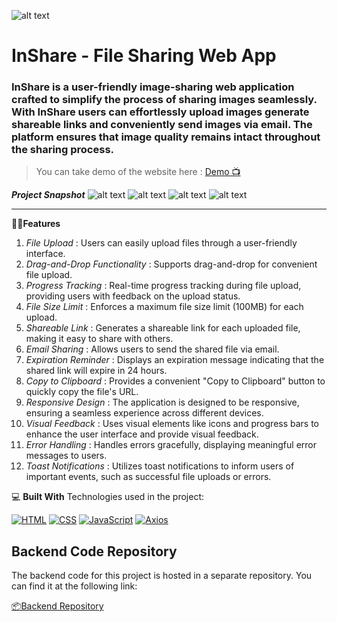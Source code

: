 ![alt text](https://chickisnak.github.io/file-sahring-app/logo.png)

# InShare - File Sharing Web App

### InShare is a user-friendly image-sharing web application crafted to simplify the process of sharing images seamlessly. With InShare users can effortlessly upload images generate shareable links and conveniently send images via email. The platform ensures that image quality remains intact throughout the sharing process.


>You can take demo of the website here : [Demo 📺](https://youtu.be/u_lbK94TE_A)

***Project Snapshot***
![alt text](https://res.cloudinary.com/dz8y8ojgv/image/upload/v1706269899/assets/img-share-1_pnschw.png)
![alt text](https://res.cloudinary.com/dz8y8ojgv/image/upload/v1706269896/assets/img-share-2_llgnoj.png)
![alt text](https://res.cloudinary.com/dz8y8ojgv/image/upload/v1706269896/assets/img-share-3_vkn1ys.png)
![alt text](https://res.cloudinary.com/dz8y8ojgv/image/upload/v1706269896/assets/img-share-4_sgjgfh.png)

---

👨‍🏭**Features**
1. *File Upload* : Users can easily upload files through a user-friendly interface.
2. *Drag-and-Drop Functionality* : Supports drag-and-drop for convenient file upload.
3. *Progress Tracking* : Real-time progress tracking during file upload, providing users with feedback on the upload status.
4. *File Size Limit* : Enforces a maximum file size limit (100MB) for each upload.
5. *Shareable Link* : Generates a shareable link for each uploaded file, making it easy to share with others.
6. *Email Sharing* : Allows users to send the shared file via email.
7. *Expiration Reminder* : Displays an expiration message indicating that the shared link will expire in 24 hours.
8. *Copy to Clipboard* : Provides a convenient "Copy to Clipboard" button to quickly copy the file's URL.
9. *Responsive Design* : The application is designed to be responsive, ensuring a seamless experience across different devices.
10. *Visual Feedback* : Uses visual elements like icons and progress bars to enhance the user interface and provide visual feedback.
11. *Error Handling* : Handles errors gracefully, displaying meaningful error messages to users.
12. *Toast Notifications* : Utilizes toast notifications to inform users of important events, such as successful file uploads or errors.

💻 **Built With**
Technologies used in the project:

[![HTML](https://img.shields.io/badge/HTML-5-orange?logo=html5&style=flat-square)](https://developer.mozilla.org/en-US/docs/Web/HTML)
[![CSS](https://img.shields.io/badge/CSS-3-blue?logo=css3&style=flat-square)](https://developer.mozilla.org/en-US/docs/Web/CSS)
[![JavaScript](https://img.shields.io/badge/JavaScript-ES6-yellow?logo=javascript&style=flat-square)](https://developer.mozilla.org/en-US/docs/Web/JavaScript)
[![Axios](https://img.shields.io/badge/Axios-Library-1383FF?logo=axios&style=flat-square)](https://github.com/axios/axios)


## Backend Code Repository

The backend code for this project is hosted in a separate repository. You can find it at the following link:

[📦Backend Repository](https://github.com/Chickisnak/file-sharing-app-backend)
